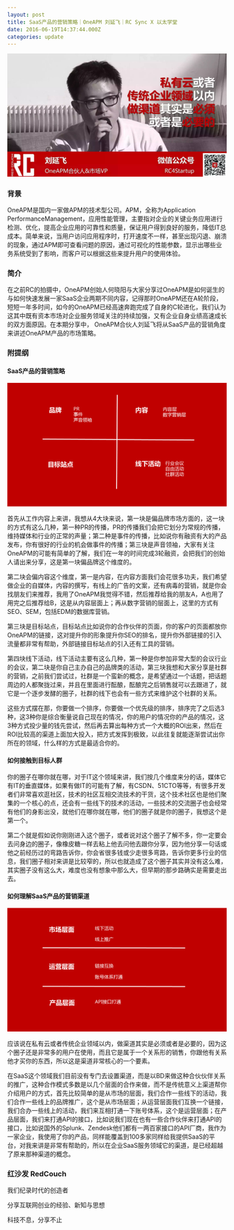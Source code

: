 ```yaml
---
layout: post
title: SaaS产品的营销策略｜OneAPM 刘延飞｜RC Sync X 以太学堂
date: 2016-06-19T14:37:44.000Z
categories: update
---
```



<img src="/images/saas.jpeg" class="fit image">


### 背景
OneAPM是国内一家做APM的技术型公司。APM，全称为Application PerformanceManagement，应用性能管理，主要指对企业的关键业务应用进行检测、优化，提高企业应用的可靠性和质量，保证用户得到良好的服务，降低IT总成本。简单来说，当用户访问应用程序时，打开速度不一样，甚至出现闪退、崩溃的现象，通过APM即可查看问题的原因，通过可视化的性能参数，显示出哪些业务系统受到了影响，而客户可以根据这些来提升用户的使用体验。


### 简介
在之前RC的拍摄中，OneAPM创始人何晓阳与大家分享过OneAPM是如何诞生的与如何快速发展一家SaaS企业两期不同内容，记得那时OneAPM还在A轮阶段，短短一年多时间，如今的OneAPM已经高速奔跑完成了自身的C轮进化，我们认为这其中既有资本市场对企业服务领域关注的持续加强，又有企业自身业绩高速成长的双方面原因。在本期分享中， OneAPM合伙人刘延飞将从SaaS产品的营销角度来讲述OneAPM产品的市场策略。

### 附提纲

#### SaaS产品的营销策略

<img src="/images/saas1.png" class="fit image">


首先从工作内容上来讲，我想从4大块来说，第一块是偏品牌市场方面的，这一块的方式有这么几种，第一种PR的传播，PR的传播我们会把它划分为常规的传播，维持媒体和行业的正常的声量；第二种是事件的传播，比如说你有融资有大的产品发布，你有很好的行业的机会做事件的传播；第三块是声音领袖，大家有关注OneAPM的可能有简单的了解，我们在一年的时间完成3轮融资，会把我们的创始人请出来分享，这是第一块偏品牌这个维度的。

第二块会偏内容这个维度，第一是内容，在内容方面我们会花很多功夫，我们希望做企业的自媒体，内容的撰写，有线上的广告的文案，还有病毒的营销，就是你会找朋友们来推荐，我用了OneAPM我觉得不错，然后推荐给我的朋友A，A也用了用完之后推荐给B，这是从内容层面上；再从数字营销的层面上，这里的方式有SEO、SEM，包括EDM的数据库营销。

第三块是目标站点，目标站点比如说你的合作伙伴的页面，你的客户的页面都放你OneAPM的链接，这对提升你的形象提升你SEO的排名，提升你外部链接的引入流量都非常有帮助，外部链接目标站点的引入还有工具的营销。

第四块线下活动，线下活动主要有这么几种，第一种是你参加非常大型的会议行业的会议，第二块是你自己主办自己的品牌类的活动，第三块我想和大家分享是社群的营销，之前我们尝试过，社群是一个蛮新的概念，是希望通过一个话题，把话题周边的人都聚拢过来，并且在里面进行酝酿，酝酿完之后销售就可以去跟进了，就它是一个逐步发酵的圈子，社群的线下也会有一些方式来维护这个社群的关系。

这些方式摆在那，你要做一个排序，你要做一个优先级的排序，排序完了之后选3种，这3种你是综合衡量说自己现在的情况，你的用户的情况你的产品的情况，这3种方式投少量的钱先尝试，然后再去算出每种方式一个大概的ROI出来，然后在ROI比较高的渠道上面加大投入，把方式发挥到极致，以此往复就能逐渐尝试出你所在的领域，什么样的方式是最适合你的。

#### 如何接触到目标人群

你的圈子在哪你就在哪，对于IT这个领域来讲，我们按几个维度来分的话，媒体它有IT的垂直媒体，如果有做IT的可能有了解，有CSDN、51CTO等等，有很多开发者们非常喜欢逛社区，技术的社区互相交流技术的干货，这个技术社区也是他们聚集的一个核心的点，还会有一些线下的技术的活动，一些技术的交流圈子也会经常有他们的身影出没，就他们在哪你就在哪，他们的圈子就是你的圈子，我想这个是第一个。

第二个就是假如说你刚刚进入这个圈子，或者说对这个圈子了解不多，你一定要会去问身边的圈子，像橡皮糖一样去粘上他去问他去跟你分享，因为他分享一句话或他之前经历过的弯路告诉你，你会省很多钱或少走很多弯路，告诉你更多行业的信息，我们圈子相对来讲是比较窄的，所以也就造成了这个圈子其实并没有这么难，其实圈子没有这么大，难度也没有想象中那么大，但早期的那步路确实是需要走出去。


#### 如何理解SaaS产品的营销渠道

<img src="/images/saas2.png" class="fit image">


应该说在私有云或者传统企业领域以内，做渠道其实是必须或者是必要的，因为这个圈子还是非常多的用户在使用，而且它是属于一个关系形的销售，你跟他有关系他才买你的东西，所以这是渠道非常核心的一个要素。

在SaaS这个领域我们目前没有专门去设置渠道，而是以BD来做这种合伙伙伴关系的推广，这种合作模式多数是以几个层面的合作来做，而不是传统意义上渠道帮你介绍用户的方式，首先比较简单的是从市场的层面，我们合作一些线下的活动，我们合作一些线上的品牌推广，这个是从市场层面；从运营层面我们互换一个链接，我们合办一些线上的活动，我们来互相打通一下账号体系，这个是运营层面；在产品层面，我们来打通API的接口，比如说我们现在也有一些合作伙伴来打通API的接口，比如说国外的Splunk、Zendesk他们都有一两百家接口的API厂商，我作为一家企业，我使用了你的产品，同样能覆盖到100多家同样给我提供SaaS的平台，对我来讲是非常有帮助的，所以在企业SaaS服务领域它的渠道，是已经超越了原来那种渠道的概念。


### 红沙发 RedCouch

我们纪录时代的创造者

分享互联网创业的经验、新知与思想

科技不息，分享不止
